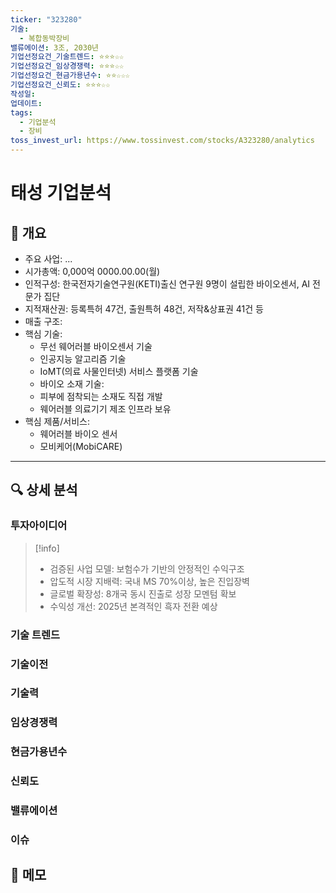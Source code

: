 ```yaml
---
ticker: "323280"
기술:
  - 복합동박장비
밸류에이션: 3조, 2030년
기업선정요건_기술트렌드: ⭐⭐⭐☆☆
기업선정요건_임상경쟁력: ⭐⭐⭐☆☆
기업선정요건_현금가용년수: ⭐⭐☆☆☆
기업선정요건_신뢰도: ⭐⭐⭐☆☆
작성일:
업데이트:
tags:
  - 기업분석
  - 장비
toss_invest_url: https://www.tossinvest.com/stocks/A323280/analytics
---
```

# 태성 기업분석

## 📌 개요
- 주요 사업: ...
- 시가총액: 0,000억 0000.00.00(월)
- 인적구성: 한국전자기술연구원(KETI)출신 연구원 9명이 설립한 바이오센서, AI 전문가 집단
- 지적재산권: 등록특허 47건, 출원특허 48건, 저작&상표권 41건 등
- 매출 구조:
- 핵심 기술:
	- 무선 웨어러블 바이오센서 기술
	- 인공지능 알고리즘 기술
	- IoMT(의료 사물인터넷) 서비스 플랫폼 기술
	- 바이오 소재 기술:
	- 피부에 점착되는 소재도 직접 개발
	- 웨어러블 의료기기 제조 인프라 보유
- 핵심 제품/서비스:
	- 웨어러블 바이오 센서
	- 모비케어(MobiCARE)
---

## 🔍 상세 분석
### 투자아이디어
>[!info]
>- 검증된 사업 모델: 보험수가 기반의 안정적인 수익구조
>- 압도적 시장 지배력: 국내 MS 70%이상, 높은 진입장벽
>- 글로벌 확장성: 8개국 동시 진출로 성장 모멘텀 확보
>- 수익성 개선: 2025년 본격적인 흑자 전환 예상


### 기술 트렌드
### 기술이전
### 기술력
### 임상경쟁력
### 현금가용년수
### 신뢰도

### 밸류에이션

### 이슈

## 📝 메모